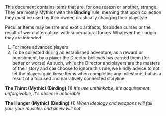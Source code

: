 This document contains Items that are, for one reason or another, strange. They are mostly Mythics with the **Binding** rule, meaning that upon collection they *must* be used by their owner, drastically changing their playstyle

Peculiar Items may be rare and exotic artifacts, forbidden curses or the result of weird altercations with supernatural forces. Whatever their origin they are intended 
1. For more advanced players
2. To be collected during an established adventure, as a reward or punishment, by a player the Director believes has earned them (for better or worse)
As such, while the Director and players are the masters of their story and can choose to ignore this rule, we kindly advice to not let the players gain these Items when completing any milestone, but as a result of a focused and narratively connected storyline

**The Thirst (Mythic) (Binding)** (1)
*It's use unthinkable, it's acquirement unforgivable, it's absence unberable*

**The Hunger (Mythic) (Binding)** (1)
*When ideology and weapons will fail you, your muscles and sinew will not*

